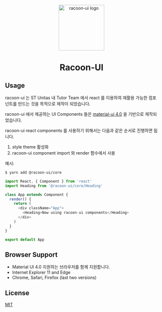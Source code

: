<p align="center">
  <a href="https://" rel="noopener" target="_blank">
    <img width="150" src="https://s3.ap-northeast-2.amazonaws.com/s3-stunitas/racoon-ui/logo.png" alt="racoon-ui logo">
  </a>
</p>

<h1 align="center">Racoon-UI</h1>

## Usage

racoon-ui 는 ST Unitas 내 Tutor Team 에서 react 를 이용하여 재활용 가능한 컴포넌트를 만드는 것을 목적으로 제작이 되었습니다.

racoon-ui 에서 제공하는 UI Components 들은 [material-ui 4.0](https://material-ui.com/getting-started/installation/) 을 기반으로 제작되었습니다.

racoon-ui react components 를 사용하기 위해서는 다음과 같은 순서로 진행하면 됩니다.

1. style theme 활성화
2. racoon-ui component import 와 render 함수에서 사용

예시:

```bash
$ yarn add @racoon-ui/core
```

```javascript
import React, { Component } from 'react'
import Heading from '@racoon-ui/core/Heading'

class App extends Component {
  render() {
    return (
      <div className="App">
        <Heading>Now using racoon-ui components</Heading>
      </div>
    )
  }
}

export default App
```

## Browser Support

- Material UI 4.0 지원하는 브라우저를 함께 지원합니다.
- Internet Explorer 11 and Edge
- Chrome, Safari, Firefox (last two versions)

## License

[MIT](LICENSE)
